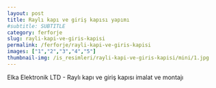 ```yaml
---
layout: post
title: Raylı kapı ve giriş kapısı yapımı
#subtitle: SUBTITLE
category: ferforje
slug: rayli-kapi-ve-giris-kapisi
permalink: /ferforje/rayli-kapi-ve-giris-kapisi
images: ["1","2","3","4","5"]
thumbnail-img: /is_resimleri/rayli-kapi-ve-giris-kapisi/mini/1.jpg
---
```

Elka Elektronik LTD - Raylı kapı ve giriş kapısı imalat ve montajı
